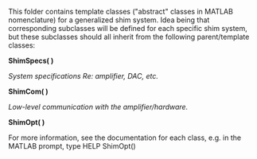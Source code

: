 This folder contains template classes ("abstract" classes in MATLAB
nomenclature) for a generalized shim system. Idea being that corresponding
subclasses will be defined for each specific shim system, but these
subclasses should all inherit from the following parent/template classes:

**ShimSpecs( )**

*System specifications Re: amplifier, DAC, etc.*

**ShimCom( )**

*Low-level communication with the amplifier/hardware.*

**ShimOpt( )**

For more information, see the documentation for each class, e.g. in the MATLAB
prompt, type HELP ShimOpt()
